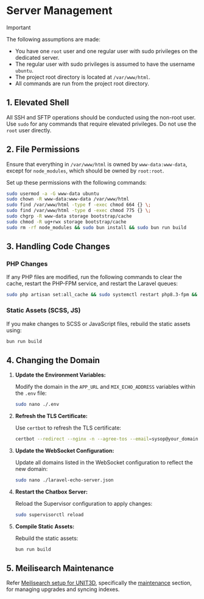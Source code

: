 # Server Management

<!-- cspell:ignore certbot,chgrp,usermod -->

> [!IMPORTANT]
> The following assumptions are made:
>
> - You have one `root` user and one regular user with sudo privileges on the dedicated server.
> - The regular user with sudo privileges is assumed to have the username `ubuntu`.
> - The project root directory is located at `/var/www/html`.
> - All commands are run from the project root directory.

## 1. Elevated Shell

All SSH and SFTP operations should be conducted using the non-root user. Use `sudo` for any commands that require elevated privileges. Do not use the `root` user directly.

## 2. File Permissions

Ensure that everything in `/var/www/html` is owned by `www-data:www-data`, except for `node_modules`, which should be owned by `root:root`.

Set up these permissions with the following commands:

```sh
sudo usermod -a -G www-data ubuntu
sudo chown -R www-data:www-data /var/www/html
sudo find /var/www/html -type f -exec chmod 664 {} \;
sudo find /var/www/html -type d -exec chmod 775 {} \;
sudo chgrp -R www-data storage bootstrap/cache
sudo chmod -R ug+rwx storage bootstrap/cache
sudo rm -rf node_modules && sudo bun install && sudo bun run build
```

## 3. Handling Code Changes

### PHP Changes

If any PHP files are modified, run the following commands to clear the cache, restart the PHP-FPM service, and restart the Laravel queues:

```sh
sudo php artisan set:all_cache && sudo systemctl restart php8.3-fpm && sudo php artisan queue:restart
```

### Static Assets (SCSS, JS)

If you make changes to SCSS or JavaScript files, rebuild the static assets using:

```sh
bun run build
```

## 4. Changing the Domain

1. **Update the Environment Variables:**

   Modify the domain in the `APP_URL` and `MIX_ECHO_ADDRESS` variables within the `.env` file:

    ```sh
    sudo nano ./.env
    ```

2. **Refresh the TLS Certificate:**

   Use `certbot` to refresh the TLS certificate:

    ```sh
    certbot --redirect --nginx -n --agree-tos --email=sysop@your_domain.tld -d your_domain.tld -d www.your_domain.tld --rsa-key-size 2048
    ```

3. **Update the WebSocket Configuration:**

   Update all domains listed in the WebSocket configuration to reflect the new domain:

    ```sh
    sudo nano ./laravel-echo-server.json
    ```

4. **Restart the Chatbox Server:**

   Reload the Supervisor configuration to apply changes:

    ```sh
    sudo supervisorctl reload
    ```

5. **Compile Static Assets:**

   Rebuild the static assets:

    ```sh
    bun run build
    ```

## 5. Meilisearch Maintenance

Refer [Meilisearch setup for UNIT3D](https://github.com/HDInnovations/UNIT3D-Community-Edition/wiki/Meilisearch-Setup-for-UNIT3D), specifically the [maintenance](https://github.com/HDInnovations/UNIT3D-Community-Edition/wiki/Meilisearch-Setup-for-UNIT3D#3-maintenance) section, for managing upgrades and syncing indexes.

